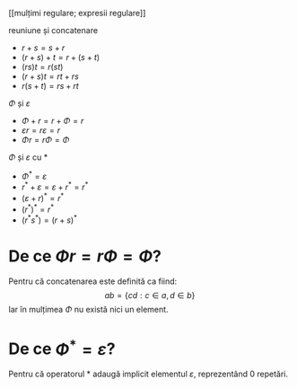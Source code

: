 [[mulțimi regulare; expresii regulare]]

reuniune și concatenare
- $r+s=s+r$
- $(r+s)+t=r+(s+t)$
- $(rs)t=r(st)$
- $(r+s)t=rt+rs$
- $r(s+t)=rs+rt$

$\Phi$ și $\varepsilon$
- $\Phi+r=r+\Phi=r$
- $\varepsilon r=r\varepsilon=r$
- $\Phi r=r\Phi=\Phi$

$\Phi$ și $\varepsilon$ cu $*$
- $\Phi^*=\varepsilon$
- $r^*+\varepsilon=\varepsilon+r^*=r^*$
- $(\varepsilon+r)^*=r^*$
- $(r^*)^*=r^*$
- $(r^*s^*)=(r+s)^*$

# De ce $\Phi r=r\Phi=\Phi$?

Pentru că concatenarea este definită ca fiind:
$$
ab=\left\{cd:c\in a,d\in b\right\}
$$
Iar în mulțimea $\Phi$ nu există nici un element.
# De ce $\Phi^*=\varepsilon$?

Pentru că operatorul $*$ adaugă implicit elementul $\varepsilon$, reprezentând 0 repetări. 